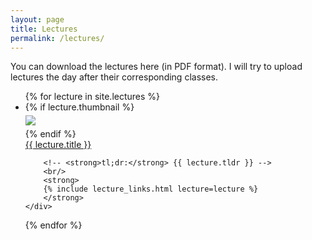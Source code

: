 ```yaml
---
layout: page
title: Lectures
permalink: /lectures/
---
```


You can download the lectures here (in PDF format). I will try to upload lectures the day after their corresponding classes.


<ul id="archive">
{% for lecture in site.lectures %}
<li class="archiveposturl" style="background: transparent">
<div class="lecture-container">
    {% if lecture.thumbnail %}
    <div class="thumbnail">
      <div class="center-cropped" style="margin-top:5px;margin-bottom:5px;background-image: url('{{ lecture.thumbnail | prepend: site.baseurl }}');">
        <img src="{{ lecture.thumbnail | prepend: site.baseurl }}"/>
      </div>
    </div>
    {% endif %}
    <div class="content">
        <span><a href="
            {% if lecture.slides contains '://' %}
              {{ lecture.slides }} 
            {% else %}
              {{ lecture.slides | prepend: site.baseurl }} 
            {% endif %}">{{ lecture.title }}</a></span><br>

        <!-- <strong>tl;dr:</strong> {{ lecture.tldr }} -->
        <br/>
        <strong> 
        {% include lecture_links.html lecture=lecture %}
        </strong>
    </div>
</div>
</li>
{% endfor %}
</ul>